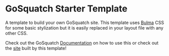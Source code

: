 # GoSquatch Starter Template

A template to build your own GoSquatch site. This template uses [Bulma](https://bulma.io/) CSS for some basic stylization but it is easily replaced in your layout file with any other CSS.

Check out the GoSquatch [Documentation](https://mitchmcaffee.com/GoSquatch/) on how to use this or check out the [site](https://mitchmcaffee.com/GoSquatch-template/) built by this template!
